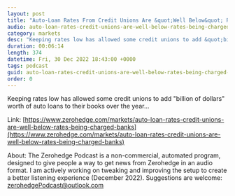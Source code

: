 ```yaml
---
layout: post
title: "Auto-Loan Rates From Credit Unions Are &quot;Well Below&quot; Rates Being Charged By Banks"
audio: auto-loan-rates-credit-unions-are-well-below-rates-being-charged-banks-8
category: markets
desc: "Keeping rates low has allowed some credit unions to add &quot;billion of dollars&quot; worth of auto loans to their books over the year..."
duration: 00:06:14
length: 374
datetime: Fri, 30 Dec 2022 18:43:00 +0000
tags: podcast
guid: auto-loan-rates-credit-unions-are-well-below-rates-being-charged-banks-0
order: 0
---
```

Keeping rates low has allowed some credit unions to add &quot;billion of dollars&quot; worth of auto loans to their books over the year...

Link: [https://www.zerohedge.com/markets/auto-loan-rates-credit-unions-are-well-below-rates-being-charged-banks](https://www.zerohedge.com/markets/auto-loan-rates-credit-unions-are-well-below-rates-being-charged-banks)

About: The Zerohedge Podcast is a non-commercial, automated program, designed to give people a way to get news from Zerohedge in an audio format.  I am actively working on tweaking and improving the setup to create a better listening experience (December 2022).  Suggestions are welcome: [zerohedgePodcast@outlook.com](mailto:zerohedgePodcast@outlook.com)
